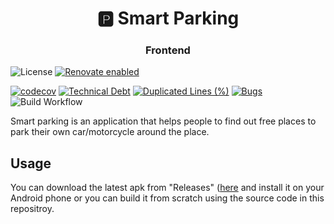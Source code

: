 <h1 align="center" style="border-bottom: none;">🅿️ Smart Parking</h1>
<h3 align="center">Frontend</h3>

![License](https://img.shields.io/github/license/GZaccaroni/smart-parking-frontend)
[![Renovate enabled](https://img.shields.io/badge/renovate-enabled-brightgreen.svg)](https://renovatebot.com/)

[![codecov](https://codecov.io/gh/GZaccaroni/smart-parking-frontend/branch/main/graph/badge.svg?token=2ZI2IQJDMM)](https://codecov.io/gh/GZaccaroni/smart-parking-frontend)
[![Technical Debt](https://sonarcloud.io/api/project_badges/measure?project=GZaccaroni_smart-parking-frontend&metric=sqale_index)](https://sonarcloud.io/summary/new_code?id=GZaccaroni_smart-parking-frontend)
[![Duplicated Lines (%)](https://sonarcloud.io/api/project_badges/measure?project=GZaccaroni_smart-parking-frontend&metric=duplicated_lines_density)](https://sonarcloud.io/summary/new_code?id=GZaccaroni_smart-parking-frontend)
[![Bugs](https://sonarcloud.io/api/project_badges/measure?project=GZaccaroni_smart-parking-frontend&metric=bugs)](https://sonarcloud.io/summary/new_code?id=GZaccaroni_smart-parking-frontend) \
![Build Workflow](https://github.com/GZaccaroni/smart-parking-frontend/actions/workflows/release_please.yml/badge.svg)

Smart parking is an application that helps people to find out free places to park their own car/motorcycle around the place. 

## Usage
You can download the latest apk from "Releases" ([here](https://github.com/GZaccaroni/smart-parking-frontend/releases/latest) and install it on your Android phone or you can build it from scratch using the source code in this repositroy.